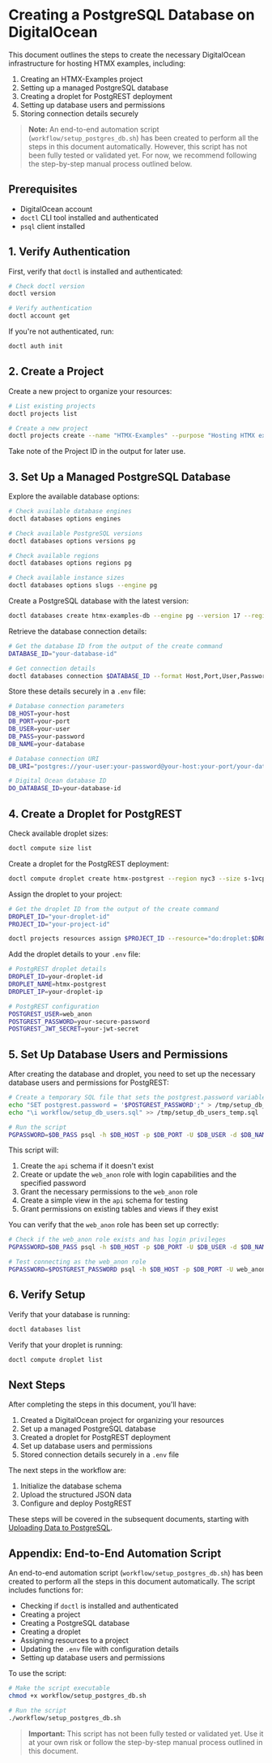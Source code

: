 # Creating a PostgreSQL Database on DigitalOcean

This document outlines the steps to create the necessary DigitalOcean infrastructure for hosting HTMX examples, including:
1. Creating an HTMX-Examples project
2. Setting up a managed PostgreSQL database
3. Creating a droplet for PostgREST deployment
4. Setting up database users and permissions
5. Storing connection details securely

> **Note:** An end-to-end automation script (`workflow/setup_postgres_db.sh`) has been created to perform all the steps in this document automatically. However, this script has not been fully tested or validated yet. For now, we recommend following the step-by-step manual process outlined below.

## Prerequisites
- DigitalOcean account
- `doctl` CLI tool installed and authenticated
- `psql` client installed

## 1. Verify Authentication

First, verify that `doctl` is installed and authenticated:

```bash
# Check doctl version
doctl version

# Verify authentication
doctl account get
```

If you're not authenticated, run:

```bash
doctl auth init
```

## 2. Create a Project

Create a new project to organize your resources:

```bash
# List existing projects
doctl projects list

# Create a new project
doctl projects create --name "HTMX-Examples" --purpose "Hosting HTMX examples with PostgreSQL and PostgREST" --environment "Production"
```

Take note of the Project ID in the output for later use.

## 3. Set Up a Managed PostgreSQL Database

Explore the available database options:

```bash
# Check available database engines
doctl databases options engines

# Check available PostgreSQL versions
doctl databases options versions pg

# Check available regions
doctl databases options regions pg

# Check available instance sizes
doctl databases options slugs --engine pg
```

Create a PostgreSQL database with the latest version:

```bash
doctl databases create htmx-examples-db --engine pg --version 17 --region nyc3 --size db-s-1vcpu-1gb --num-nodes 1 --wait
```

Retrieve the database connection details:

```bash
# Get the database ID from the output of the create command
DATABASE_ID="your-database-id"

# Get connection details
doctl databases connection $DATABASE_ID --format Host,Port,User,Password,Database
```

Store these details securely in a `.env` file:

```bash
# Database connection parameters
DB_HOST=your-host
DB_PORT=your-port
DB_USER=your-user
DB_PASS=your-password
DB_NAME=your-database

# Database connection URI
DB_URI="postgres://your-user:your-password@your-host:your-port/your-database?sslmode=require"

# Digital Ocean database ID
DO_DATABASE_ID=your-database-id
```

## 4. Create a Droplet for PostgREST

Check available droplet sizes:

```bash
doctl compute size list
```

Create a droplet for the PostgREST deployment:

```bash
doctl compute droplet create htmx-postgrest --region nyc3 --size s-1vcpu-1gb --image ubuntu-22-04-x64 --ssh-keys $(doctl compute ssh-key list --format ID --no-header) --wait
```

Assign the droplet to your project:

```bash
# Get the droplet ID from the output of the create command
DROPLET_ID="your-droplet-id"
PROJECT_ID="your-project-id"

doctl projects resources assign $PROJECT_ID --resource="do:droplet:$DROPLET_ID"
```

Add the droplet details to your `.env` file:

```bash
# PostgREST droplet details
DROPLET_ID=your-droplet-id
DROPLET_NAME=htmx-postgrest
DROPLET_IP=your-droplet-ip

# PostgREST configuration
POSTGREST_USER=web_anon
POSTGREST_PASSWORD=your-secure-password
POSTGREST_JWT_SECRET=your-jwt-secret
```

## 5. Set Up Database Users and Permissions

After creating the database and droplet, you need to set up the necessary database users and permissions for PostgREST:

```bash
# Create a temporary SQL file that sets the postgrest.password variable
echo "SET postgrest.password = '$POSTGREST_PASSWORD';" > /tmp/setup_db_users_temp.sql
echo "\i workflow/setup_db_users.sql" >> /tmp/setup_db_users_temp.sql

# Run the script
PGPASSWORD=$DB_PASS psql -h $DB_HOST -p $DB_PORT -U $DB_USER -d $DB_NAME -f /tmp/setup_db_users_temp.sql
```

This script will:
1. Create the `api` schema if it doesn't exist
2. Create or update the `web_anon` role with login capabilities and the specified password
3. Grant the necessary permissions to the `web_anon` role
4. Create a simple view in the `api` schema for testing
5. Grant permissions on existing tables and views if they exist

You can verify that the `web_anon` role has been set up correctly:

```bash
# Check if the web_anon role exists and has login privileges
PGPASSWORD=$DB_PASS psql -h $DB_HOST -p $DB_PORT -U $DB_USER -d $DB_NAME -c "SELECT rolname, rolcanlogin FROM pg_roles WHERE rolname = 'web_anon';"

# Test connecting as the web_anon role
PGPASSWORD=$POSTGREST_PASSWORD psql -h $DB_HOST -p $DB_PORT -U web_anon -d $DB_NAME -c "SELECT * FROM api.test_view;"
```

## 6. Verify Setup

Verify that your database is running:

```bash
doctl databases list
```

Verify that your droplet is running:

```bash
doctl compute droplet list
```

## Next Steps

After completing the steps in this document, you'll have:
1. Created a DigitalOcean project for organizing your resources
2. Set up a managed PostgreSQL database
3. Created a droplet for PostgREST deployment
4. Set up database users and permissions
5. Stored connection details securely in a `.env` file

The next steps in the workflow are:
1. Initialize the database schema
2. Upload the structured JSON data
3. Configure and deploy PostgREST

These steps will be covered in the subsequent documents, starting with [Uploading Data to PostgreSQL](4-uploading-to-postgres.md).

## Appendix: End-to-End Automation Script

An end-to-end automation script (`workflow/setup_postgres_db.sh`) has been created to perform all the steps in this document automatically. The script includes functions for:

- Checking if `doctl` is installed and authenticated
- Creating a project
- Creating a PostgreSQL database
- Creating a droplet
- Assigning resources to a project
- Updating the `.env` file with configuration details
- Setting up database users and permissions

To use the script:

```bash
# Make the script executable
chmod +x workflow/setup_postgres_db.sh

# Run the script
./workflow/setup_postgres_db.sh
```

> **Important:** This script has not been fully tested or validated yet. Use it at your own risk or follow the step-by-step manual process outlined in this document.
